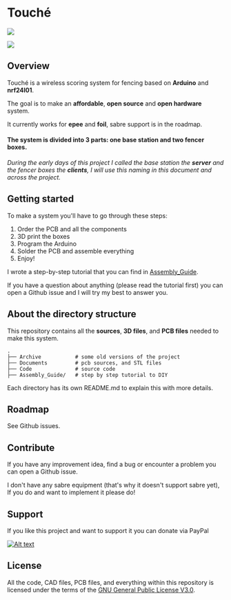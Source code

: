 # Touché

![](https://github.com/Yohannfra/Touche/workflows/Build/badge.svg)


![](.github/full_set.jpg)


## Overview

Touché is a wireless scoring system for fencing based on **Arduino** and **nrf24l01**.

The goal is to make an **affordable**, **open source** and **open hardware** system.

It currently works for **epee** and **foil**, sabre support is in the roadmap.

#### The system is divided into 3 parts: one base station and two fencer boxes.

*During the early days of this project I called the base station the **server**
and the fencer boxes the **clients**, I will use this naming in this document
and across the project.*


## Getting started

To make a system you'll have to go through these steps:
1. Order the PCB and all the components
2. 3D print the boxes
3. Program the Arduino
4. Solder the PCB and assemble everything
5. Enjoy!

I wrote a step-by-step tutorial that you can find in [Assembly_Guide](./Assembly_Guide).

If you have a question about anything (please read the tutorial first) you can open a Github issue and I will try my best to answer you.

## About the directory structure

This repository contains all the **sources**, **3D files**, and **PCB files** needed to make this system.

```
.
├── Archive           # some old versions of the project
├── Documents         # pcb sources, and STL files
├── Code              # source code
├── Assembly_Guide/   # step by step tutorial to DIY
```
Each directory has its own README.md to explain this with more details.

## Roadmap

See Github issues.

## Contribute

If you have any improvement idea, find a bug or encounter a problem you can open a Github issue.

I don't have any sabre equipment (that's why it doesn't support sabre yet), If you do and want to implement it please do!

## Support

If you like this project and want to support it you can donate via PayPal

[![Alt text](https://upload.wikimedia.org/wikipedia/commons/thumb/b/b5/PayPal.svg/langfr-280px-PayPal.svg.png)](https://paypal.me/pools/c/8AgHj8JHEs "PayPal link")

## License

All the code, CAD files, PCB files, and everything within this repository is licensed under the terms of the [GNU General Public License V3.0](./LICENSE).
